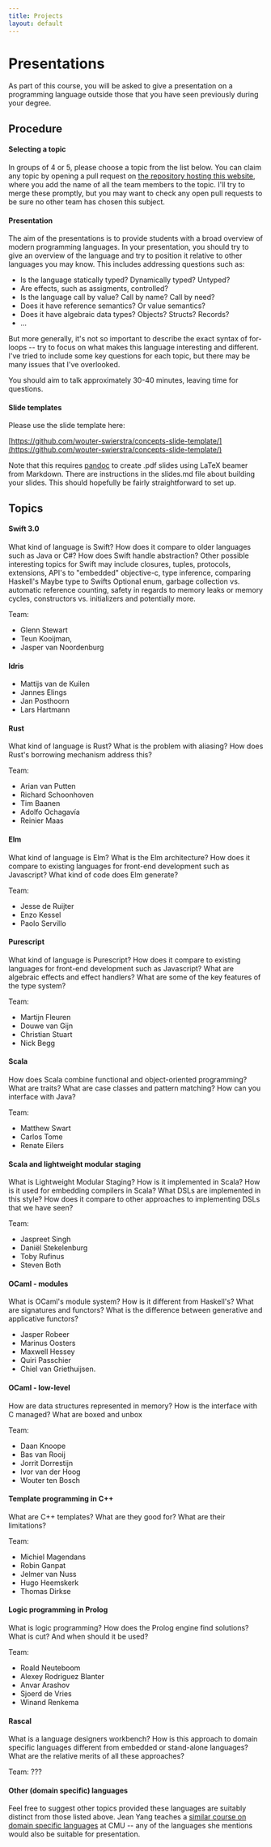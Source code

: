 ```yaml
---
title: Projects
layout: default
---
```


# Presentations

As part of this course, you will be asked to give a presentation on a
programming language outside those that you have seen previously
during your degree.

## Procedure


#### Selecting a topic

In groups of 4 or 5, please choose a topic from the list below. You
can claim any topic by opening a pull request on
[the repository hosting this website](https://github.com/wouter-swierstra/2016-CPD),
where you add the name of all the team members to the topic. I'll try
to merge these promptly, but you may want to check any open pull
requests to be sure no other team has chosen this subject.

#### Presentation

The aim of the presentations is to provide students with a broad
overview of modern programming languages. In your presentation, you
should try to give an overview of the language and try to position it
relative to other languages you may know. This includes addressing
questions such as:

* Is the language statically typed? Dynamically typed? Untyped?
* Are effects, such as assigments, controlled?
* Is the language call by value? Call by name? Call by need? 
* Does it have reference semantics? Or value semantics?
* Does it have algebraic data types? Objects? Structs? Records?
* ...

But more generally, it's not so important to describe the exact syntax
of for-loops -- try to focus on what makes this language interesting
and different. I've tried to include some key questions for each
topic, but there may be many issues that I've overlooked.

You should aim to talk approximately 30-40 minutes, leaving time for
questions.

#### Slide templates

Please use the slide template here:

[https://github.com/wouter-swierstra/concepts-slide-template/](https://github.com/wouter-swierstra/concepts-slide-template/)

Note that this requires [pandoc](http://pandoc.org/) to create .pdf
slides using LaTeX beamer from Markdown. There are instructions in the
slides.md file about building your slides. This should hopefully be
fairly straightforward to set up.

## Topics

#### Swift 3.0

What kind of language is Swift? How does it compare to older languages 
such as Java or C#? How does Swift handle abstraction?  Other possible
interesting topics for Swift may include closures, tuples, protocols, 
extensions, API's to "embedded" objective-c, type inference, comparing 
Haskell's Maybe type to Swifts Optional enum, garbage collection vs. 
automatic reference counting, safety in regards to memory leaks or memory
cycles, constructors vs. initializers and potentially more.

Team:
* Glenn Stewart
* Teun Kooijman,
* Jasper van Noordenburg

#### Idris

* Mattijs van de Kuilen
* Jannes Elings
* Jan Posthoorn
* Lars Hartmann

#### Rust

What kind of language is Rust? What is the problem with aliasing? How
does Rust's borrowing mechanism address this?

Team:
* Arian van Putten
* Richard Schoonhoven
* Tim Baanen
* Adolfo Ochagavía
* Reinier Maas

#### Elm

What kind of language is Elm? What is the Elm architecture? How does
it compare to existing languages for front-end development such as
Javascript? What kind of code does Elm generate?

Team:
* Jesse de Ruijter
* Enzo Kessel
* Paolo Servillo

#### Purescript

What kind of language is Purescript? How does it compare to existing
languages for front-end development such as Javascript? What are
algebraic effects and effect handlers? What are some of the key
features of the type system?

Team:
* Martijn Fleuren 
* Douwe van Gijn
* Christian Stuart
* Nick Begg

#### Scala

How does Scala combine functional and object-oriented programming?
What are traits? What are case classes and pattern matching? How can
you interface with Java?

Team: 
* Matthew Swart
* Carlos Tome
* Renate Eilers


#### Scala and lightweight modular staging

What is Lightweight Modular Staging? How is it implemented in Scala?
How is it used for embedding compilers in Scala? What DSLs are
implemented in this style? How does it compare to other approaches to
implementing DSLs that we have seen?

Team: 
* Jaspreet Singh
* Daniël Stekelenburg
* Toby Rufinus
* Steven Both

#### OCaml - modules

What is OCaml's module system? How is it different from Haskell's?
What are signatures and functors? What is the difference between
generative and applicative functors?

* Jasper Robeer
* Marinus Oosters
* Maxwell Hessey
* Quiri Passchier
* Chiel van Griethuijsen.

#### OCaml - low-level

How are data structures represented in memory? How is the interface
with C managed? What are boxed and unbox

Team:
* Daan Knoope
* Bas van Rooij
* Jorrit Dorrestijn
* Ivor van der Hoog
* Wouter ten Bosch

#### Template programming in C++

What are C++ templates? What are they good for? What are their
limitations?

Team: 
* Michiel Magendans
* Robin Ganpat
* Jelmer van Nuss
* Hugo Heemskerk
* Thomas Dirkse

#### Logic programming in Prolog

What is logic programming? How does the Prolog engine find solutions?
What is cut? And when should it be used?

Team: 
* Roald Neuteboom
* Alexey Rodriguez Blanter
* Anvar Arashov
* Sjoerd de Vries
* Winand Renkema

#### Rascal

What is a language designers workbench? How is this approach to domain
specific languages different from embedded or stand-alone languages?
What are the relative merits of all these approaches?

Team: ???

#### Other (domain specific) languages

Feel free to suggest other topics provided these languages are
suitably distinct from those listed above. Jean Yang teaches a
[similar course on domain specific languages](https://www.cs.cmu.edu/~jyang2/courses/fall16/15819/syllabus.html)
at CMU -- any of the languages she mentions would also be suitable for
presentation.

